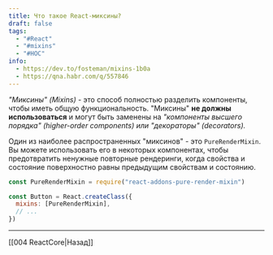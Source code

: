 ```yaml
---
title: Что такое React-миксины?
draft: false
tags:
  - "#React"
  - "#mixins"
  - "#HOC"
info:
  - https://dev.to/fosteman/mixins-1b0a
  - https://qna.habr.com/q/557846
---
```

_"Миксины" (Mixins)_ - это способ полностью разделить компоненты, чтобы иметь общую функциональность. "Миксины" **не должны использоваться** и могут быть заменены на _"компоненты высшего порядка" (higher-order components) или "декораторы" (decorators)._

Один из наиболее распространенных "миксинов" - это `PureRenderMixin`. Вы можете использовать его в некоторых компонентах, чтобы предотвратить ненужные повторные рендеринги, когда свойства и состояние поверхностно равны предыдущим свойствам и состоянию.

```js
const PureRenderMixin = require("react-addons-pure-render-mixin")

const Button = React.createClass({
  mixins: [PureRenderMixin],
  // ...
})
```

---

[[004 ReactCore|Назад]]